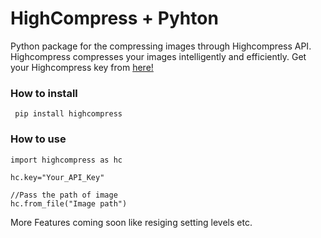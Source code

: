 # HighCompress + Pyhton

Python package for the compressing images through Highcompress API. Highcompress compresses your images intelligently and efficiently. Get your Highcompress key from [here!](https://highcompress.com)
### How to install

```               
 pip install highcompress 
```

### How to use


```
import highcompress as hc 

hc.key="Your_API_Key"

//Pass the path of image
hc.from_file("Image path")
```        
More Features coming soon like resiging setting levels etc.